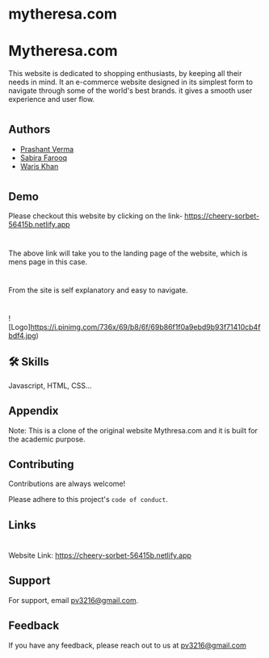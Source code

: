 # mytheresa.com

# Mytheresa.com

This website is dedicated to shopping enthusiasts, by keeping all their needs in mind.
It an e-commerce website designed in its simplest form to navigate through some of the world's best brands. it gives a smooth user experience and user flow.
#

 



## Authors

- [Prashant Verma](https://github.com/Prashant3216)
- [Sabira Farooq](https://github.com/Sab01123)
- [Waris Khan](https://github.com/warismuneerkhan)
#



## Demo

Please checkout this website by clicking on the link-
https://cheery-sorbet-56415b.netlify.app
#
The above link will take you to the landing page of the website, which is mens page in this case.
#
From the site is self explanatory and easy to navigate.
#

![Logo]https://i.pinimg.com/736x/69/b8/6f/69b86f1f0a9ebd9b93f71410cb4fbdf4.jpg)


## 🛠 Skills
Javascript, HTML, CSS...


## Appendix

Note: This is a clone of the original website Mythresa.com and it is built for the 
academic purpose.


## Contributing

Contributions are always welcome!

Please adhere to this project's `code of conduct`.


## Links
#
Website Link: https://cheery-sorbet-56415b.netlify.app


## Support

For support, email pv3216@gmail.com.


## Feedback

If you have any feedback, please reach out to us at pv3216@gmail.com

